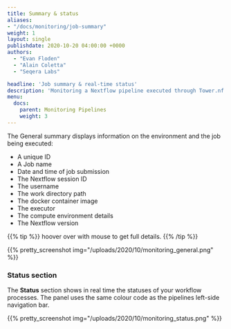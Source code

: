 ```yaml
---
title: Summary & status
aliases:
- "/docs/monitoring/job-summary"
weight: 1
layout: single
publishdate: 2020-10-20 04:00:00 +0000
authors:
  - "Evan Floden"
  - "Alain Coletta"
  - "Seqera Labs"

headline: 'Job summary & real-time status'
description: 'Monitoring a Nextflow pipeline executed through Tower.nf'
menu:
  docs:
    parent: Monitoring Pipelines
    weight: 3
---
```

The General summary displays information on the environment and the job being executed:

  - A unique ID
  - A Job name
  - Date and time of job submission
  - The Nextflow session ID
  - The username
  - The work directory path
  - The docker container image
  - The executor
  - The compute environment details
  - The Nextflow version

{{% tip %}}
hoover over with mouse to get full details.
{{% /tip %}}

{{% pretty_screenshot img="/uploads/2020/10/monitoring_general.png" %}}

### Status section

The **Status** section shows in real time the statuses of your workflow processes. The panel uses the same colour code as the pipelines left-side navigation bar.

{{% pretty_screenshot img="/uploads/2020/10/monitoring_status.png" %}}
